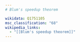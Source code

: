 ```yaml
---
# Blum's speedup theorem

wikidata: Q1751105
msc_classification: "68"
wikipedia_links:
  - "[[Blum's speedup theorem]]"
---
```

